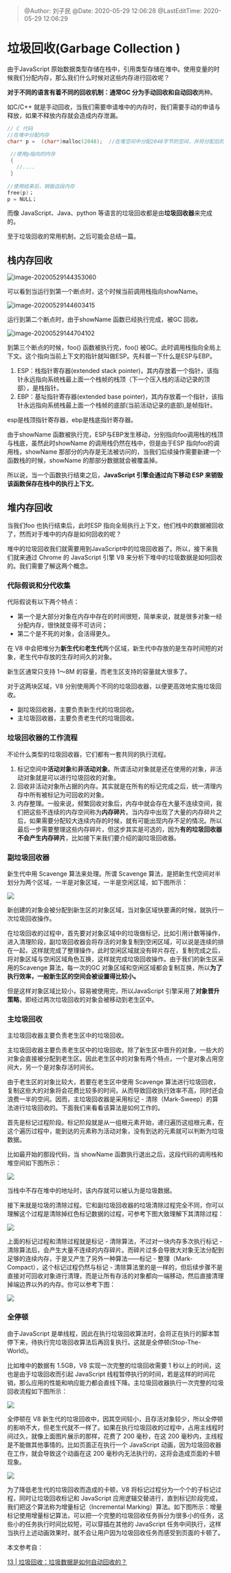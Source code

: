 >@Author: 刘子民
> @Date: 2020-05-29 12:06:28
> @LastEditTime: 2020-05-29 12:06:29

# 垃圾回收(Garbage Collection )

由于JavaScript 原始数据类型存储在栈中，引用类型存储在堆中。使用变量的时候我们分配内存，那么我们什么时候对这些内存进行回收呢？

**对于不同的语言有着不同的回收机制：**通常GC 分为手动回收和**自动回收**两种。

如C/C++ 就是手动回收，当我们需要申请堆中的内存时，我们需要手动的申请与释放，如果不释放内存就会造成内存泄漏。

```c
// C 代码
//在堆中分配内存
char* p =  (char*)malloc(2048);  //在堆空间中分配2048字节的空间，并将分配后的引用地址保存到p中
 
 //使用p指向的内存
 {
   //....
 }
 
//使用结束后，销毁这段内存
free(p)；
p = NULL；
```

而像 JavaScript、Java、python 等语言的垃圾回收都是由**垃圾回收器**来完成的。

至于垃圾回收的常用机制，之后可能会总结一篇。

## 栈内存回收

![image-20200529144353060](C:\Users\刘子民\AppData\Roaming\Typora\typora-user-images\image-20200529144353060.png)

可以看到当运行到第一个断点时，这个时候当前调用栈指向showName。

![image-20200529144603415](C:\Users\刘子民\AppData\Roaming\Typora\typora-user-images\image-20200529144603415.png)

运行到第二个断点时，由于showName 函数已经执行完成，被GC 回收。

![image-20200529144704102](C:\Users\刘子民\AppData\Roaming\Typora\typora-user-images\image-20200529144704102.png)

到第三个断点的时候，foo() 函数被执行完，foo() 被GC。此时调用栈指向全局上下文。这个指向当前上下文的指针就叫做ESP。先科普一下什么是ESP与EBP。

1. ESP：栈指针寄存器(extended stack pointer)，其内存放着一个指针，该指针永远指向系统栈最上面一个栈帧的栈顶（下一个压入栈的活动记录的顶部），是栈指针。
2. EBP：基址指针寄存器(extended base pointer)，其内存放着一个指针，该指针永远指向系统栈最上面一个栈帧的底部(当前活动记录的底部),是帧指针。

esp是栈顶指针寄存器，ebp是栈底指针寄存器。

由于showName 函数被执行完，ESP与EBP发生移动，分别指向foo调用栈的栈顶与栈底，虽然此时showName 的调用栈仍然在栈中，但是由于ESP 指向foo的调用栈，showName 那部分的内存是无法被访问的，当我们后续操作需要新建一个函数栈的时候，showName 的那部分数据就会被覆盖掉。

所以说，当一个函数执行结束之后，**JavaScript 引擎会通过向下移动 ESP 来销毁该函数保存在栈中的执行上下文**。



## 堆内存回收

当我们foo 也执行结束后，此时ESP 指向全局执行上下文，他们栈中的数据被回收了，然而对于堆中的内存是如何回收的呢？

堆中的垃圾回收我们就需要用到JavaScript中的垃圾回收器了。所以，接下来我们就来通过 Chrome 的 JavaScript 引擎 V8 来分析下堆中的垃圾数据是如何回收的。我们需要了解这两个概念。

### 代际假说和分代收集

代际假说有以下两个特点：

- 第一个是大部分对象在内存中存在的时间很短，简单来说，就是很多对象一经分配内存，很快就变得不可访问；
- 第二个是不死的对象，会活得更久。

在 V8 中会把堆分为**新生代**和**老生代**两个区域，新生代中存放的是生存时间短的对象，老生代中存放的生存时间久的对象。

新生区通常只支持 1～8M 的容量，而老生区支持的容量就大很多了。

对于这两块区域，V8 分别使用两个不同的垃圾回收器，以便更高效地实施垃圾回收。

- 副垃圾回收器，主要负责新生代的垃圾回收。
- 主垃圾回收器，主要负责老生代的垃圾回收。

### 垃圾回收器的工作流程

不论什么类型的垃圾回收器，它们都有一套共同的执行流程。

1. 标记空间中**活动对象**和**非活动对象**。所谓活动对象就是还在使用的对象，非活动对象就是可以进行垃圾回收的对象。
2. 回收非活动对象所占据的内存。其实就是在所有的标记完成之后，统一清理内存中所有被标记为可回收的对象。
3. 内存整理。一般来说，频繁回收对象后，内存中就会存在大量不连续空间，我们把这些不连续的内存空间称为**内存碎片**。当内存中出现了大量的内存碎片之后，如果需要分配较大连续内存的时候，就有可能出现内存不足的情况。所以最后一步需要整理这些内存碎片，但这步其实是可选的，因为**有的垃圾回收器不会产生内存碎片**，比如接下来我们要介绍的副垃圾回收器。

### 副垃圾回收器

新生代中用 Scavenge 算法来处理。所谓 Scavenge 算法，是把新生代空间对半划分为两个区域，一半是对象区域，一半是空闲区域，如下图所示：

![](https://static001.geekbang.org/resource/image/4f/af/4f9310c7da631fa5a57f871099bfbeaf.png)

新创建的对象会被分配到新生区的对象区域，当对象区域快要满的时候，就执行一次垃圾回收操作。

在垃圾回收的过程中，首先要对对象区域中的垃圾做标记，比如引用计数等操作，进入清理阶段，副垃圾回收器会将存活的对象复制到空闲区域，可以说是连续的排在一起，这样就完成了整理操作，此时空闲区域就没有碎片存在，复制完成之后，将对象区域与空闲区域角色互换，这样就完成垃圾回收操作。由于我们的新生区采用的Scavenge 算法，每一次的GC 对象区域和空闲区域都会复制互换，所以**为了执行效率，一般新生区的空间会被设置得比较小。**

但是这样对象区域比较小，容易被使用完，所以JavaScript 引擎采用了**对象晋升策略**，即经过两次垃圾回收的对象会被移动到老生区中。



### 主垃圾回收

主垃圾回收器主要负责老生区中的垃圾回收。

主垃圾回收器主要负责老生区中的垃圾回收。除了新生区中晋升的对象，一些大的对象会直接被分配到老生区。因此老生区中的对象有两个特点，一个是对象占用空间大，另一个是对象存活时间长。

由于老生区的对象比较大，若要在老生区中使用 Scavenge 算法进行垃圾回收，复制这些大的对象将会花费比较多的时间，从而导致回收执行效率不高，同时还会浪费一半的空间。因而，主垃圾回收器是采用标记 - 清除（Mark-Sweep）的算法进行垃圾回收的。下面我们来看看该算法是如何工作的。

首先是标记过程阶段。标记阶段就是从一组根元素开始，递归遍历这组根元素，在这个遍历过程中，能到达的元素称为活动对象，没有到达的元素就可以判断为垃圾数据。

比如最开始的那段代码，当 showName 函数执行退出之后，这段代码的调用栈和堆空间如下图所示：

![](https://static001.geekbang.org/resource/image/6c/69/6c8361d3e52c1c37a06699ed94652e69.png)

当栈中不存在堆中的地址时，该内存就可以被认为是垃圾数据。

接下来就是垃圾的清除过程。它和副垃圾回收器的垃圾清除过程完全不同，你可以理解这个过程是清除掉红色标记数据的过程，可参考下图大致理解下其清除过程：

![](https://static001.geekbang.org/resource/image/d0/85/d015db8ad0df7f0ccb1bdb8e31f96e85.png)

上面的标记过程和清除过程就是标记 - 清除算法，不过对一块内存多次执行标记 - 清除算法后，会产生大量不连续的内存碎片。而碎片过多会导致大对象无法分配到足够的连续内存，于是又产生了另外一种算法——标记 - 整理（Mark-Compact），这个标记过程仍然与标记 - 清除算法里的是一样的，但后续步骤不是直接对可回收对象进行清理，而是让所有存活的对象都向一端移动，然后直接清理掉端边界以外的内存。你可以参考下图：

![](https://static001.geekbang.org/resource/image/65/8c/652bd2df726d0aa5e67fe8489f39a18c.png)

### 全停顿

由于JavaScript 是单线程，因此在执行垃圾回收算法时，会将正在执行的脚本暂停下来，待执行完垃圾回收算法后再回复执行。这就是全停顿(Stop-The-World)。

比如堆中的数据有 1.5GB，V8 实现一次完整的垃圾回收需要 1 秒以上的时间，这也是由于垃圾回收而引起 JavaScript 线程暂停执行的时间，若是这样的时间花销，那么应用的性能和响应能力都会直线下降。主垃圾回收器执行一次完整的垃圾回收流程如下图所示：

![](https://static001.geekbang.org/resource/image/98/0c/9898646a08b46bce4f12f918f3c1e60c.png)

全停顿在 V8 新生代的垃圾回收中，因其空间较小，且存活对象较少，所以全停顿的影响不大，但老生代就不一样了。如果在执行垃圾回收的过程中，占用主线程时间过久，就像上面图片展示的那样，花费了 200 毫秒，在这 200 毫秒内，主线程是不能做其他事情的。比如页面正在执行一个 JavaScript 动画，因为垃圾回收器在工作，就会导致这个动画在这 200 毫秒内无法执行的，这将会造成页面的卡顿现象。

![](https://static001.geekbang.org/resource/image/de/e7/de117fc96ae425ed90366e9060aa14e7.png)

为了降低老生代的垃圾回收而造成的卡顿，V8 将标记过程分为一个个的子标记过程，同时让垃圾回收标记和 JavaScript 应用逻辑交替进行，直到标记阶段完成，我们把这个算法称为增量标记（Incremental Marking）算法。如下图所示：增量标记使用增量标记算法，可以把一个完整的垃圾回收任务拆分为很多小的任务，这些小的任务执行时间比较短，可以穿插在其他的 JavaScript 任务中间执行，这样当执行上述动画效果时，就不会让用户因为垃圾回收任务而感受到页面的卡顿了。





本文参考自：

[13 | 垃圾回收：垃圾数据是如何自动回收的？](https://time.geekbang.org/column/article/131233)